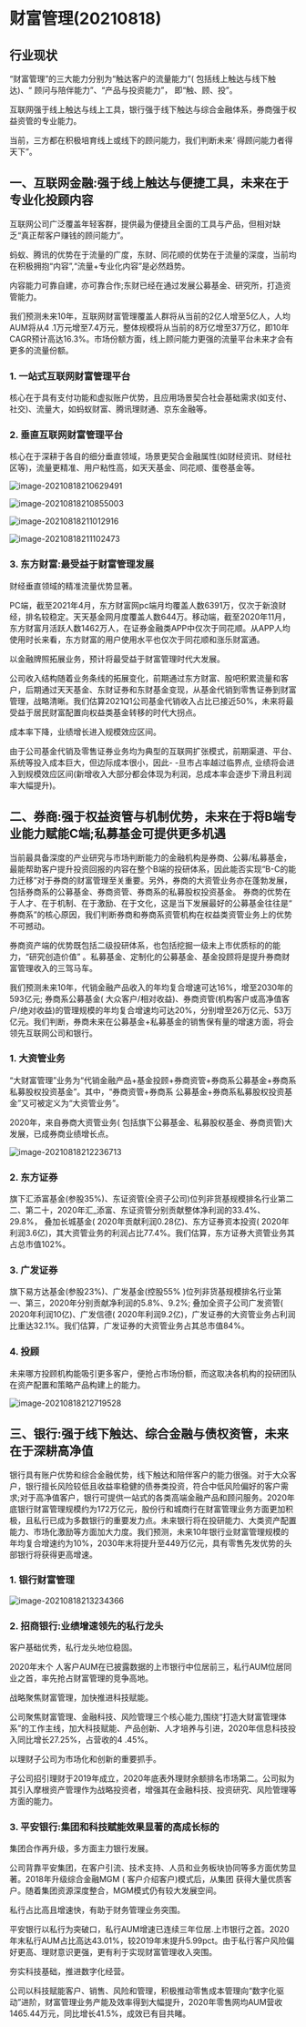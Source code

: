 # 财富管理(20210818)







## 行业现状

“财富管理”的三大能力分别为“触达客户的流量能力”( 包括线上触达与线下触达)、“ 顾问与陪伴能力”、“产品与投资能力”， 即“触、顾、投”。

互联网强于线上触达与线上工具，银行强于线下触达与综合金融体系，券商强于权益资管的专业能力。

当前，三方都在积极培育线上或线下的顾问能力，我们判断未来‘ 得顾问能力者得天下”。



## 一、互联网金融:强于线上触达与便捷工具，未来在于专业化投顾内容

互联网公司广泛覆盖年轻客群，提供最为便捷且全面的工具与产品，但相对缺乏“真正帮客户赚钱的顾问能力”。

蚂蚁、腾讯的优势在于流量的广度，东财、同花顺的优势在于流量的深度，当前均在积极拥抱“内容”,“流量+专业化内容”是必然趋势。

内容能力可靠自建，亦可靠合作;东财已经在通过发展公募基金、研究所，打造资管能力。

我们预测未来10年，互联网财富管理覆盖人群将从当前的2亿人增至5亿人，人均AUM将从4 .1万元增至7.4万元，整体规模将从当前的8万亿增至37万亿，即10年CAGR预计高达16.3%。市场份额方面，线上顾问能力更强的流量平台未来才会有更多的流量份额。



### 1. 一站式互联网财富管理平台

核心在于具有支付功能和虚拟账户优势，且应用场景契合社会基础需求(如支付、社交)、流量大，如蚂蚁财富、腾讯理财通、京东金融等。

### 2. 垂直互联网财富管理平台

核心在于深耕于各自的细分垂直领域，场景更契合金融属性(如财经资讯、财经社区等)，流量更精准、用户粘性高，如天天基金、同花顺、蛋卷基金等。



![image-20210818210629491](财富管理(20210818).assets/image-20210818210629491.png)



![image-20210818210855003](财富管理(20210818).assets/image-20210818210855003.png)



![image-20210818211012916](财富管理(20210818).assets/image-20210818211012916.png)

![image-20210818211102473](财富管理(20210818).assets/image-20210818211102473.png)

### 3. 东方财富:最受益于财富管理发展

财经垂直领域的精准流量优势显著。

PC端，截至2021年4月，东方财富网pc端月均覆盖人数6391万，仅次于新浪财经，排名较稳定。天天基金网月度覆盖人数644万。移动端，截至2020年11月，
东方财富月活跃人数1462万人，在证券金融类APP中仅次于同花顺。从APP人均使用时长来看，东方财富的用户使用水平也仅次于同花顺和涨乐财富通。

以金融牌照拓展业务，预计将最受益于财富管理时代大发展。

公司收入结构随着业务条线的拓展变化，前期通过东方财富、股吧积累流量和客户，后期通过天天基金、东财证券和东财基金变现，从基金代销到零售证券到财富管理，战略清晰。我们估算2021Q1公司基金代销收入占比已接近50%，未来将最受益于居民财富配置向权益类基金转移的时代大拐点。

成本率下降，业绩增长进入规模效应区间。

由于公司基金代销及零售证券业务均为典型的互联网扩张模式，前期渠道、平台、系统等投入成本巨大，但边际成本很小，因此- -旦市占率越过临界点,
业绩将会进入到规模效应区间(新增收入大部分都会体现为利润，总成本率会逐步下滑且利润率大幅提升)。



## 二、券商:强于权益资管与机制优势，未来在于将B端专业能力赋能C端;私募基金可提供更多机遇

当前最具备深度的产业研究与市场判断能力的金融机构是券商、公募/私募基金，最能帮助客户提升投资回报的内容在整个B端的投研体系，因此能否实现“B-C的能力迁移”对于券商的财富管理至关重要。另外，券商的大资管业务亦在蓬勃发展，包括券商系的公募基金、券商资管、券商系的私募股权投资基金。
券商的优势在于人才、在于机制、在于激励、在于文化，这是当下发展最好的公募基金往往是“ 券商系”的核心原因，我们判断券商和券商系资管机构在权益类资管业务上的优势不可撼动。

券商资产端的优势既包括二级投研体系，也包括挖掘一级未上市优质标的的能力，“研究创造价值” 。私募基金、定制化的公募基金、基金投顾将是提升券商财富管理收入的三驾马车。

我们预测未来10年，代销金融产品收入的年均复合增速可达16%，增至2030年的593亿元; 券商系公募基金( 大众客户/相对收益)、券商资管(机构客户或高净值客户/绝对收益)的管理规模的年均复合增速均可达20%，分别增至26万亿元、53万亿元。我们判断，券商未来在公募基金+私募基金的销售保有量的增速方面，将会领先互联网公司和银行。

### 1. 大资管业务

“大财富管理”业务为“代销金融产品+基金投顾+券商资管+券商系公募基金+券商系私募股权投资基金”。其中，“券商资管+券商系 公募基金+券商系私募股权投资基金”又可被定义为“大资管业务”。

2020年，来自券商大资管业务( 包括旗下公募基金、私募股权基金、券商资管)大发展，已成券商业绩增长点。

![image-20210818212236713](财富管理(20210818).assets/image-20210818212236713.png)



### 2. 东方证券

旗下汇添富基金(参股35%)、东证资管(全资子公司)位列非货基规模排名行业第二二、第二十，2020年汇_添富、东证资管分别贡献整体净利润的33.4%、29.8%， 叠加长城基金( 2020年贡献利润0.28亿)、东方证券资本投资( 2020年利润3.6亿)，其大资管业务的利润占比77.4%。我们估算，东方证券大资管业务其占总市值102%。

### 3. 广发证券

旗下易方达基金(参股23%)、广发基金(控股55% )位列非货基规模排名行业第一、第三，2020年分别贡献净利润的5.8%、9.2%; 叠加全资子公司广发资管( 2020年利润10亿)、广发信德( 2020年利润9.2亿)，广发证券的大资管业务占利润比重达32.1%。我们估算，广发证券的大资管业务占其总市值84%。

### 4. 投顾

未来哪方投顾机构能吸引更多客户，便抢占市场份额，而这取决各机构的投研团队在资产配置和策略产品构建上的能力。

![image-20210818212719528](财富管理(20210818).assets/image-20210818212719528.png)





## 三、银行:强于线下触达、综合金融与债权资管，未来在于深耕高净值

银行具有账户优势和综合金融优势，线下触达和陪伴客户的能力很强。对于大众客户，银行擅长风险较低且收益率稳健的债券类投资，符合中低风险偏好的客户需求;对于高净值客户，银行可提供一站式的各类高端金融产品和顾问服务。2020年底银行财富管理规模约为172万亿元，股份行和城商行在财富管理业务方面更加积极，且私行已成为多数银行的重要发力点。未来银行将在投研能力、大类资产配置能力、市场化激励等方面加大力度。我们预测，未来10年银行业财富管理规模的年均复合增速约为10%，2030年末将提升至449万亿元，具有零售先发优势的头部银行将获得更高增速。

### 1. 银行财富管理

![image-20210818213234366](财富管理(20210818).assets/image-20210818213234366.png)

### 2. 招商银行:业绩增速领先的私行龙头

客户基础优秀，私行龙头地位稳固。

2020年末个 人客户AUM在已披露数据的上市银行中位居前三，私行AUM位居同业之首，率先抢占财富管理的竞争高地。

战略聚焦财富管理，加快推进科技赋能。

公司聚焦财富管理、金融科技、风险管理三个核心能力,围绕“打造大财富管理体系”的工作主线，加大科技赋能、产品创新、人才培养与引进，2020年信息科技投入同比增长27.25%，占营收的4 .45%。

以理财子公司为市场化和创新的重要抓手。

子公司招引理财于2019年成立，2020年底表外理财余额排名市场第二。公司拟为其引入摩根资产管理作为战略投资者，增强其在金融科技、投资研究、风险管理等方面的能力。

### 3. 平安银行:集团和科技赋能效果显著的高成长标的

集团合作再升级，多方面主力银行发展。

公司背靠平安集团，在客户引流、技术支持、人员和业务板块协同等多方面优势显著。2018年升级综合金融MGM ( 客户介绍客户)模式后，从集团
获得大量优质客户。随着集团资源深度整合，MGM模式仍有较大发展空间。

私行占比高且增速快，有助于财务管理业务突围。

平安银行以私行为突破口，私行AUM增速已连续三年位居.上市银行之首。2020年末私行AUM占比高达43.01%，较2019年末提升5.99pct。由于私行客户风险偏好更高、理财意识更强，更有利于实现财富管理收入突围。

夯实科技基础，推进数字化经营。

公司以科技赋能客户、销售、风险和管理，积极推动零售成本管理向“数字化驱动”进阶，财富管理业务产能及效率得到大幅提升，2020年零售网均AUM营收1465.44万元，同比增长41.5%，成效已有目共睹。





